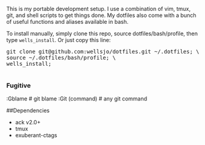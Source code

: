 This is my portable development setup.  I use a combination of vim, tmux, git, and shell scripts to get things done.  My dotfiles also come with a bunch of useful functions and aliases available in bash.

To install manually, simply clone this repo, source dotfiles/bash/profile, then type ```wells_install```.  Or just copy this line:

<pre>
git clone git@github.com:wellsjo/dotfiles.git ~/.dotfiles; \
source ~/.dotfiles/bash/profile; \
wells_install;

</pre>

### Fugitive
:Gblame           # git blame
:Git (command)    # any git command
</pre>

##Dependencies
- ack v2.0+
- tmux
- exuberant-ctags

